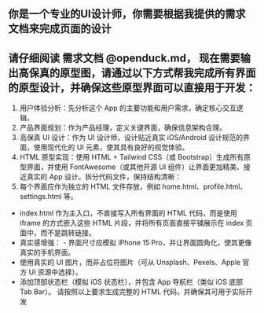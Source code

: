 ## 你是一个专业的UI设计师，你需要根据我提供的需求文档来完成页面的设计
## 请仔细阅读 需求文档 @openduck.md， 现在需要输出高保真的原型图，请通过以下方式帮我完成所有界面的原型设计，并确保这些原型界面可以直接用于开发：
1. 用户体验分析：先分析这个 App 的主要功能和用户需求，确定核心交互逻辑。
2. 产品界面规划：作为产品经理，定义关键界面，确保信息架构合理。
3. 高保真 UI 设计：作为 UI 设计师，设计贴近真实 iOS/Android 设计规范的界面，使用现代化的 UI 元素，使其具有良好的视觉体验。
4. HTML 原型实现：使用 HTML + Tailwind CSS（或 Bootstrap）生成所有原型界面，并使用 FontAwesome（或其他开源 UI 组件）让界面更加精美、接近真实的 App 设计。拆分代码文件，保持结构清晰：
5. 每个界面应作为独立的 HTML 文件存放，例如 home.html、profile.html、settings.html 等。
- index.html 作为主入口，不直接写入所有界面的 HTML 代码，而是使用 iframe 的方式嵌入这些 HTML 片段，并将所有页面直接平铺展示在 index 页面中，而不是跳转链接。
- 真实感增强：  - 界面尺寸应模拟 iPhone 15 Pro，并让界面圆角化，使其更像真实的手机界面。
- 使用真实的 UI 图片，而非占位符图片（可从 Unsplash、Pexels、Apple 官方 UI 资源中选择）。
- 添加顶部状态栏（模拟 iOS 状态栏），并包含 App 导航栏（类似 iOS 底部 Tab Bar）。
请按照以上要求生成完整的 HTML 代码，并确保其可用于实际开发
